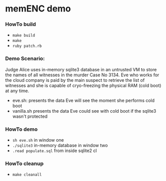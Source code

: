 # memENC demo

### HowTo build

- `make build`
- `make`
- `ruby patch.rb`


### Demo Scenario: 
Judge Alice uses in-memory sqlite3 database in an untrusted VM to store the names of all witnesses in the murder Case No 3134.
Eve who works for the cloud company is paid by the main suspect to retrieve the list of witnesses and she is capable of cryo-freezing the physical RAM (cold boot) at any time.

- eve.sh: presents the data Eve will see the moment she performs cold boot
- vanilla.sh presents the data Eve could see with cold boot if the sqlite3 wasn't protected

### HowTo demo
- `sh eve.sh` in window one
- `./sqlite3` in-memory database in window two
- `.read populate.sql` from inside sqlite2 cl

### HowTo cleanup
- `make cleanall`
